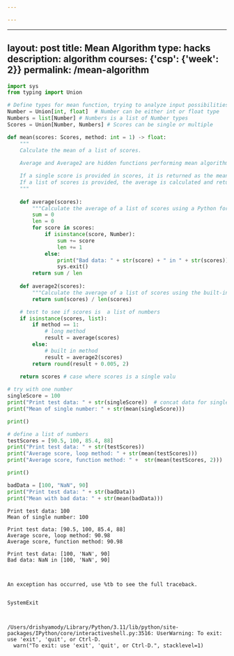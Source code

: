 ```yaml
---

---
```


---
layout: post
title: Mean Algorithm
type: hacks
description: algorithm 
courses: {'csp': {'week': 2}}
permalink: /mean-algorithm
---


```python
import sys
from typing import Union

# Define types for mean function, trying to analyze input possibilities
Number = Union[int, float]  # Number can be either int or float type
Numbers = list[Number] # Numbers is a list of Number types
Scores = Union[Number, Numbers] # Scores can be single or multiple 

def mean(scores: Scores, method: int = 1) -> float:
    """
    Calculate the mean of a list of scores.
    
    Average and Average2 are hidden functions performing mean algorithm

    If a single score is provided in scores, it is returned as the mean.
    If a list of scores is provided, the average is calculated and returned.
    """
    
    def average(scores): 
        """Calculate the average of a list of scores using a Python for loop with rounding."""
        sum = 0
        len = 0
        for score in scores:
            if isinstance(score, Number):
                sum += score
                len += 1
            else:
                print("Bad data: " + str(score) + " in " + str(scores))
                sys.exit()
        return sum / len
    
    def average2(scores):
        """Calculate the average of a list of scores using the built-in sum() function with rounding."""
        return sum(scores) / len(scores)

    # test to see if scores is  a list of numbers
    if isinstance(scores, list):
        if method == 1:  
            # long method
            result = average(scores)
        else:
            # built in method
            result = average2(scores)
        return round(result + 0.005, 2)
    
    return scores # case where scores is a single valu

# try with one number
singleScore = 100
print("Print test data: " + str(singleScore))  # concat data for single line
print("Mean of single number: " + str(mean(singleScore)))

print()

# define a list of numbers
testScores = [90.5, 100, 85.4, 88]
print("Print test data: " + str(testScores))
print("Average score, loop method: " + str(mean(testScores)))
print("Average score, function method: " +  str(mean(testScores, 2)))

print()

badData = [100, "NaN", 90]
print("Print test data: " + str(badData))
print("Mean with bad data: " + str(mean(badData)))

```

    Print test data: 100
    Mean of single number: 100
    
    Print test data: [90.5, 100, 85.4, 88]
    Average score, loop method: 90.98
    Average score, function method: 90.98
    
    Print test data: [100, 'NaN', 90]
    Bad data: NaN in [100, 'NaN', 90]



    An exception has occurred, use %tb to see the full traceback.


    SystemExit



    /Users/drishyamody/Library/Python/3.11/lib/python/site-packages/IPython/core/interactiveshell.py:3516: UserWarning: To exit: use 'exit', 'quit', or Ctrl-D.
      warn("To exit: use 'exit', 'quit', or Ctrl-D.", stacklevel=1)

